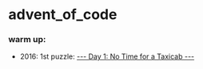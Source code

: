 # advent_of_code


### warm up:
- 2016: 1st puzzle: [--- Day 1: No Time for a Taxicab ---](http://annakrystalli.me/advent_of_code/puzzles/warm-up_2016ex.nb.html)
